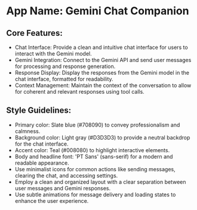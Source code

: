 # **App Name**: Gemini Chat Companion

## Core Features:

- Chat Interface: Provide a clean and intuitive chat interface for users to interact with the Gemini model.
- Gemini Integration: Connect to the Gemini API and send user messages for processing and response generation.
- Response Display: Display the responses from the Gemini model in the chat interface, formatted for readability.
- Context Management: Maintain the context of the conversation to allow for coherent and relevant responses using tool calls.

## Style Guidelines:

- Primary color: Slate blue (#708090) to convey professionalism and calmness.
- Background color: Light gray (#D3D3D3) to provide a neutral backdrop for the chat interface.
- Accent color: Teal (#008080) to highlight interactive elements.
- Body and headline font: 'PT Sans' (sans-serif) for a modern and readable appearance.
- Use minimalist icons for common actions like sending messages, clearing the chat, and accessing settings.
- Employ a clean and organized layout with a clear separation between user messages and Gemini responses.
- Use subtle animations for message delivery and loading states to enhance the user experience.